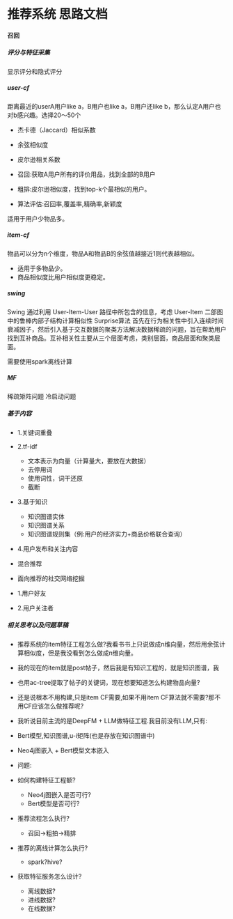 **推荐系统 思路文档**
==================

#### 召回

##### 评分与特征采集
显示评分和隐式评分

##### user-cf
距离最近的userA用户like a，B用户也like a，B用户还like b，那么认定A用户也对b感兴趣。选择20～50个

* 杰卡德（Jaccard）相似系数
* 余弦相似度
* 皮尔逊相关系数

* 召回:获取A用户所有的评价用品，找到全部的B用户
* 粗排:皮尔逊相似度，找到top-k个最相似的用户。

* 算法评估:召回率,覆盖率,精确率,新颖度

适用于用户少物品多。

##### item-cf
物品可以分为n个维度，物品A和物品B的余弦值越接近1则代表越相似。

* 适用于多物品少。
* 商品相似度比用户相似度更稳定。

##### swing
Swing 通过利用 User-Item-User 路径中所包含的信息，考虑 User-Item 二部图中的鲁棒内部子结构计算相似性
Surprise算法
首先在行为相关性中引入连续时间衰减因子，然后引入基于交互数据的聚类方法解决数据稀疏的问题，旨在帮助用户找到互补商品。互补相关性主要从三个层面考虑，类别层面，商品层面和聚类层面。

需要使用spark离线计算

##### MF
稀疏矩阵问题
冷启动问题


##### 基于内容

* 1.关键词重叠
* 2.tf-idf
  * 文本表示为向量（计算量大，要放在大数据）
  * 去停用词
  * 使用词性，词干还原
  * 截断
* 3.基于知识
  * 知识图谱实体
  * 知识图谱关系
  * 知识图谱规则集（例:用户的经济实力+商品价格联合查询）
* 4.用户发布和关注内容

* 混合推荐

* 面向推荐的社交网络挖掘
* 1.用户好友
* 2.用户关注者

##### 相关思考以及问题草稿


* 推荐系统的item特征工程怎么做?我看书书上只说做成n维向量，然后用余弦计算相似度，但是我没看到怎么做成n维向量。
* 我的现在的item就是post帖子，然后我是有知识工程的，就是知识图谱，我
* 也用ac-tree提取了帖子的关键词，现在想要知道怎么构建物品向量?
* 还是说根本不用构建,只是item CF需要,如果不用item CF算法就不需要?那不用CF应该怎么做推荐呢?
* 我听说目前主流的是DeepFM + LLM做特征工程.我目前没有LLM,只有:
* Bert模型,知识图谱,u-i矩阵(也是存放在知识图谱中)

* Neo4j图嵌入 + Bert模型文本嵌入


* 问题:
* 如何构建特征工程额?
  * Neo4j图嵌入是否可行?
  * Bert模型是否可行?
* 推荐流程怎么执行?
  * 召回->粗拍->精排
* 推荐的离线计算怎么执行?
  * spark?hive?
* 获取特征服务怎么设计?
  * 离线数据?
  * 进线数据?
  * 在线数据?



